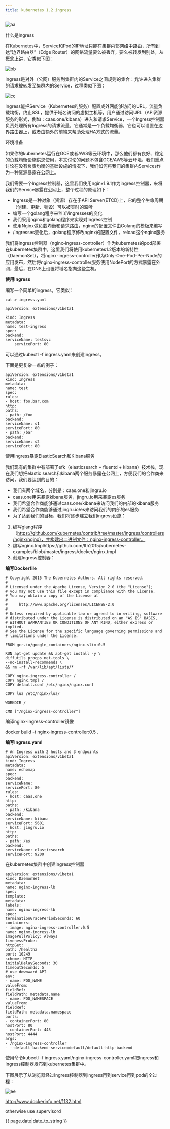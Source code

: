 ```yaml
---
title: kubernetes 1.2 ingress
---
```


![aa](https://github.com/lewislyou/gk/blob/gh-pages/_picture/20160721161028.jpg?raw=true)

  什么是Ingress

  在Kubernetes中，Service和Pod的IP地址只能在集群内部网络中路由，所有到达“边界路由器”（Edge Router）的网络流量要么被丢弃，要么被转发到别处，从概念上讲，它类似下图：

![bb](https://github.com/lewislyou/gk/blob/gh-pages/_picture/20160721161036.jpg?raw=true)

  Ingress是对外（公网）服务到集群内的Service之间规则的集合：允许进入集群的请求被转发至集群内的Service，过程类似下图：

![cc](https://github.com/lewislyou/gk/blob/gh-pages/_picture/20160721161042.jpg?raw=true)

Ingress能把Service（Kubernetes的服务）配置成外网能够访问的URL，流量负载均衡，终止SSL，提供于域名访问的虚拟主机等，用户通过访问URL（API资源服务的形式，例如：caas.one/kibana）进入和请求Service，一个Ingress控制器负责处理所有Ingress的请求流量，它通常是一个负载均衡器，它也可以设置在边界路由器上，或者由额外的前端来帮助处理HA方式的流量。

环境准备

如果你的kubernetes运行在GCE或者AWS等云环境中，那么他们都有良好、稳定的负载均衡设施供您使用，本文讨论的问题不包含GCE/AWS等云环境，我们重点讨论在没有负责均衡的基础设施的情况下，我们如何将我们的集群内Services作为一种资源暴露在公网上。

我们需要一个Ingress控制器，这里我们使用nginx1.9.1作为ingress控制器，来将我们的Service暴露在公网上，整个过程的原理如下：

* Ingress是一种对象（资源）存在于API Server(ETCD)上，它的整个生命周期（创建、更新、销毁）可以被实时的监听
* 编写一个golang程序来监听/ingresses的变化
* 我们采用nginx和golang程序来实现对Ingress控制
* 使用Nginx做负载均衡和请求路由，nginx的配置文件由Golang的模板来编写
* /ingresses变化后，golang程序修改nginx的配置文件，reload这个nginx服务


我们将Ingress控制器（nginx-ingress-controller）作为kubernetes的pod部署在kubernetes集群中，这里我们将使用kubernetes1.2版本的新特性（DaemonSet），将nginx-ingress-controller作为Only-One-Pod-Per-Node的应用发布，然后将nginx-ingress-controller服务使用NodePort的方式暴露在外网，最后，在DNS上设置将域名指向这些主机。

**使用Ingress**

编写一个简单的ingress，它类似：

```
cat > ingress.yaml

apiVersion: extensions/v1beta1

kind: Ingress
metadata:
name: test-ingress
spec:
backend:
serviceName: testsvc
    servicePort: 80
```

可以通过kubectl -f ingress.yaml来创建ingress。

下面是更复杂一点的例子：

```
apiVersion: extensions/v1beta1
kind: Ingress
metadata:
name: test
spec:
rules:
- host: foo.bar.com
http:
paths:
- path: /foo
backend:
serviceName: s1
servicePort: 80
- path: /bar
backend:
serviceName: s2
servicePort: 80
```

使用Ingress暴露ElasticSearch和Kibana服务

我们现有的集群中有部署了efk（elasticsearch + fluentd + kibana）技术栈，现在我们想把elastic search和kibana两个服务暴露在公网上，方便我们的合作商来访问，我们要达到的目的：

* 我们有两个域名，分别是：caas.one和jingru.io
* caas.one用来暴露kibana服务，jingru.io用来暴露es服务
* 我们希望合作商能够通过caas.one/kibana来访问我们的内部的kibana服务
* 我们希望合作商能够通过jingru.io/es来访问我们的内部的es服务
* 为了达到我们的目标，我们将逐步建立我们ingress设施：

1. 编写glang程序（https://github.com/kubernetes/contrib/tree/master/ingress/controllers/nginx/nginx），并构建出二进制文件：nginx-ingress-controller。
2. 编写nginx.tmplhttps://github.com/lth2015/kubernetes-examples/blob/master/ingress/docker/nginx.tmpl
3. 创建Ingress控制器：

**编写Dockerfile**


```
# Copyright 2015 The Kubernetes Authors. All rights reserved.
#
# Licensed under the Apache License, Version 2.0 (the "License");
# you may not use this file except in compliance with the License.
# You may obtain a copy of the License at
#
#     http://www.apache.org/licenses/LICENSE-2.0
#
# Unless required by applicable law or agreed to in writing, software
# distributed under the License is distributed on an "AS IS" BASIS,
# WITHOUT WARRANTIES OR CONDITIONS OF ANY KIND, either express or implied.
# See the License for the specific language governing permissions and
# limitations under the License.

FROM gcr.io/google_containers/nginx-slim:0.5

RUN apt-get update && apt-get install -y \
diffutils procps net-tools \
--no-install-recommends \
&& rm -rf /var/lib/apt/lists/*

COPY nginx-ingress-controller /
COPY nginx.tmpl /
COPY default.conf /etc/nginx/nginx.conf

COPY lua /etc/nginx/lua/

WORKDIR /

CMD ["/nginx-ingress-controller"]

```
编译nginx-ingress-controller镜像

docker build -t nginx-ingress-controller:0.5 .

**编写Ingress.yaml**

```
# An Ingress with 2 hosts and 3 endpoints
apiVersion: extensions/v1beta1
kind: Ingress
metadata:
name: echomap
spec:
backend:
serviceName:
servicePort: 80
rules:
- host: caas.one
http:
paths:
- path: /kibana
backend:
serviceName: kibana
servicePort: 5601
- host: jingru.io
http:
paths:
- path: /es
backend:
serviceName: elasticsearch
servicePort: 9200
```
在kubernetes集群中创建ingress控制器

```
apiVersion: extensions/v1beta1
kind: DaemonSet
metadata:
name: nginx-ingress-lb
spec:
template:
metadata:
labels:
name: nginx-ingress-lb
spec:
terminationGracePeriodSeconds: 60
containers:
- image: nginx-ingress-controller:0.5
name: nginx-ingress-lb
imagePullPolicy: Always
livenessProbe:
httpGet:
path: /healthz
port: 10249
scheme: HTTP
initialDelaySeconds: 30
timeoutSeconds: 5
# use downward API
env:
- name: POD_NAME
valueFrom:
fieldRef:
fieldPath: metadata.name
- name: POD_NAMESPACE
valueFrom:
fieldRef:
fieldPath: metadata.namespace
ports:
- containerPort: 80
hostPort: 80
- containerPort: 443
hostPort: 4444
args:
- /nginx-ingress-controller
- --default-backend-service=default/default-http-backend
```

使用命令kubectl -f ingress.yaml/nginx-ingress-controller.yaml把Ingress和Ingress控制器发布到kubernetes集群中。

下图展示了从浏览器经过Ingress控制器到ingress再到service再到pod的全过程：

![ee](https://github.com/lewislyou/gk/blob/gh-pages/_picture/20160721162358.jpg?raw=true)

<http://www.dockerinfo.net/1132.html>

otherwise use supervisord

{{ page.date|date_to_string }}
